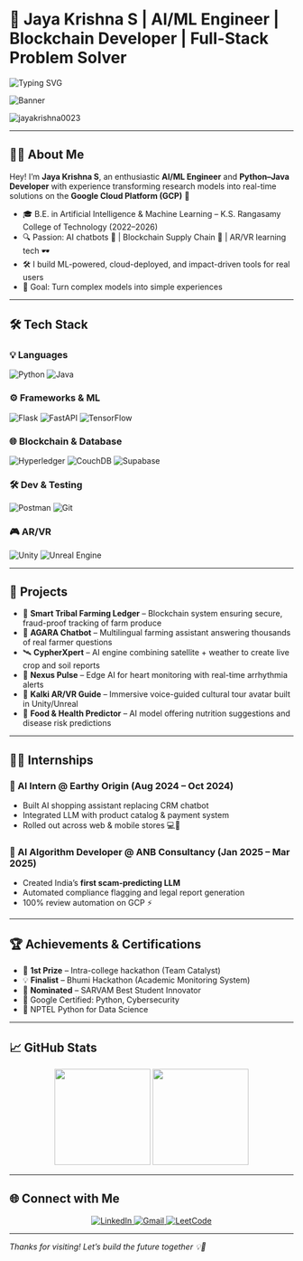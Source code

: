 # 🚀 Jaya Krishna S | AI/ML Engineer | Blockchain Developer | Full-Stack Problem Solver

![Typing SVG](https://readme-typing-svg.demolab.com?font=Fira+Code&pause=1000&width=500&lines=Hello+Tech+World!+👋;I'm+Jaya+Krishna+S!;AI+%2B+Blockchain+Developer+from+India;Building+Real-Time+ML+Apps+and+Smart+Ledgers)

![Banner](https://capsule-render.vercel.app/api?type=waving&color=0:0f2027,100:2c5364&height=200&section=header&text=Welcome%20to%20My%20GitHub!&fontSize=32&fontColor=ffffff)

<p align="left">
<img src="https://komarev.com/ghpvc/?username=jayakrishna0023&label=Profile%20views&color=0e75b6&style=flat" alt="jayakrishna0023" />
</p>

---

## 👨‍💻 About Me

Hey! I’m **Jaya Krishna S**, an enthusiastic **AI/ML Engineer** and **Python–Java Developer** with experience transforming research models into real-time solutions on the **Google Cloud Platform (GCP)** 🚀

- 🎓 B.E. in Artificial Intelligence & Machine Learning – K.S. Rangasamy College of Technology (2022–2026)
- 🔍 Passion: AI chatbots 🤖 | Blockchain Supply Chain 🔗 | AR/VR learning tech 🕶️
- 🛠️ I build ML-powered, cloud-deployed, and impact-driven tools for real users
- 🧠 Goal: Turn complex models into simple experiences

---

## 🛠️ Tech Stack

### 💡 Languages  
![Python](https://img.shields.io/badge/Python-3670A0?style=for-the-badge&logo=python&logoColor=white)
![Java](https://img.shields.io/badge/Java-ED8B00?style=for-the-badge&logo=java&logoColor=white)

### ⚙️ Frameworks & ML  
![Flask](https://img.shields.io/badge/Flask-black?style=for-the-badge&logo=flask)
![FastAPI](https://img.shields.io/badge/FastAPI-009688?style=for-the-badge&logo=fastapi&logoColor=white)
![TensorFlow](https://img.shields.io/badge/TensorFlow-FF6F00?style=for-the-badge&logo=tensorflow&logoColor=white)

### 🌐 Blockchain & Database  
![Hyperledger](https://img.shields.io/badge/Hyperledger-2C3743?style=for-the-badge&logo=hyperledger&logoColor=white)
![CouchDB](https://img.shields.io/badge/CouchDB-E42528?style=for-the-badge&logo=apachecouchdb&logoColor=white)
![Supabase](https://img.shields.io/badge/Supabase-3ECF8E?style=for-the-badge&logo=supabase&logoColor=white)

### 🛠️ Dev & Testing  
![Postman](https://img.shields.io/badge/Postman-F76935?style=for-the-badge&logo=postman&logoColor=white)
![Git](https://img.shields.io/badge/Git-F05032?style=for-the-badge&logo=git&logoColor=white)

### 🎮 AR/VR  
![Unity](https://img.shields.io/badge/Unity-000000?style=for-the-badge&logo=unity&logoColor=white)
![Unreal Engine](https://img.shields.io/badge/Unreal%20Engine-0E1128?style=for-the-badge&logo=unrealengine&logoColor=white)

---

## 🚀 Projects

- 🌾 **Smart Tribal Farming Ledger** – Blockchain system ensuring secure, fraud-proof tracking of farm produce  
- 🧠 **AGARA Chatbot** – Multilingual farming assistant answering thousands of real farmer questions  
- 🛰️ **CypherXpert** – AI engine combining satellite + weather to create live crop and soil reports  
- 💓 **Nexus Pulse** – Edge AI for heart monitoring with real-time arrhythmia alerts  
- 🧭 **Kalki AR/VR Guide** – Immersive voice-guided cultural tour avatar built in Unity/Unreal  
- 🧬 **Food & Health Predictor** – AI model offering nutrition suggestions and disease risk predictions

---

## 👨‍🔬 Internships

### 🛒 AI Intern @ Earthy Origin (Aug 2024 – Oct 2024)  
- Built AI shopping assistant replacing CRM chatbot  
- Integrated LLM with product catalog & payment system  
- Rolled out across web & mobile stores 💻📱

### 🔎 AI Algorithm Developer @ ANB Consultancy (Jan 2025 – Mar 2025)  
- Created India’s **first scam-predicting LLM**  
- Automated compliance flagging and legal report generation  
- 100% review automation on GCP ⚡

---

## 🏆 Achievements & Certifications

- 🥇 **1st Prize** – Intra-college hackathon (Team Catalyst)  
- 💡 **Finalist** – Bhumi Hackathon (Academic Monitoring System)  
- 🏅 **Nominated** – SARVAM Best Student Innovator  
- 📜 Google Certified: Python, Cybersecurity  
- 📘 NPTEL Python for Data Science

---

## 📈 GitHub Stats

<p align="center">
  <img src="https://github-readme-stats.vercel.app/api?username=jayakrishna0023&show_icons=true&theme=radical" height="170" />
  <img src="https://streak-stats.demolab.com?user=jayakrishna0023&theme=radical" height="170" />
</p>

---

## 🌐 Connect with Me

<p align="center">
  <a href="https://linkedin.com/in/jaya-krishna-s" target="_blank">
    <img alt="LinkedIn" src="https://img.shields.io/badge/LinkedIn-blue?style=for-the-badge&logo=linkedin&logoColor=white" />
  </a>
  <a href="mailto:jayakrishna0023@gmail.com">
    <img alt="Gmail" src="https://img.shields.io/badge/Gmail-D14836?style=for-the-badge&logo=gmail&logoColor=white" />
  </a>
  <a href="https://leetcode.com/u/jayakrishna-SAC" target="_blank">
    <img alt="LeetCode" src="https://img.shields.io/badge/LeetCode-FFA116?style=for-the-badge&logo=leetcode&logoColor=black" />
  </a>
</p>

---

_Thanks for visiting! Let’s build the future together 💡🚀_
